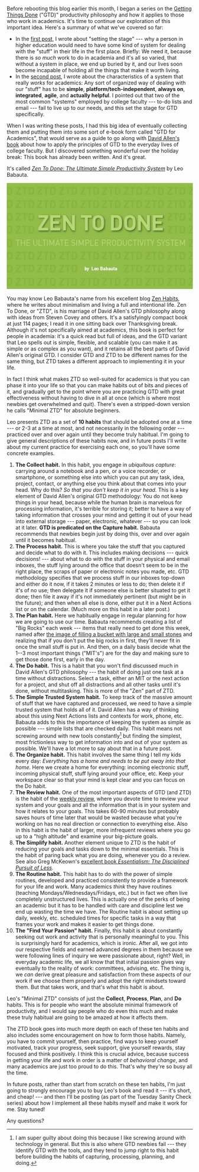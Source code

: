 Before rebooting this blog earlier this month, I began a series on the [Getting Things Done](http://gettingthingsdone.com/) ("GTD)" productivity philosophy and how it applies to those who work in academics. It's time to continue our exploration of this important idea. Here's a summary of what we've covered so far:

+ In the [first post](http://rtalbert.org/blog/2016/gtd-for-academics-setting-stage), I wrote about "setting the stage" --- why a person in higher education would need to have some kind of system for dealing with the "stuff" in their life in the first place. Briefly: We need it, because there is _so much_ work to do in academia and it's all so varied, that without a system in place, we end up buried by it, and our lives soon become incapable of holding all the things that make it worth living.
+ In the [second post](http://rtalbert.org/blog/2016/gtd-for-academics-engaging-system), I wrote about the characteristics of a system that really _works_ for academics: Any sort of organized way of dealing with our "stuff" has to be **simple**, **platform/tech-independent**, **always on**, **integrated**, **agile**, and **actually helpful**. I pointed out that two of the most common "systems" employed by college faculty --- to-do lists and email --- fail to live up to our needs, and this set the stage for GTD specifically.

When I was writing these posts, I had this big idea of eventually collecting them and putting them into some sort of e-book form called "GTD for Academics", that would serve as a guide to go along with [David Allen's book](https://amzn.com/B00KWG9M2E) about how to apply the principles of GTD to the everyday lives of college faculty. But I discovered something wonderful over the holiday break: This book has already been written. And it's great.

It's called [_Zen To Done: The Ultimate Simple Productivity System_](http://a.co/3rFmHa7) by Leo Babauta.

![](/assets/images/zen-to-done.png)

You may know Leo Babauta's name from his excellent blog [Zen Habits](https://zenhabits.net/), where he writes about minimalism and living a full and intentional life. Zen To Done, or "ZTD", is his marriage of David Allen's GTD philosophy along with ideas from Steven Covey and others. It's a satisfyingly compact book at just 114 pages; I read it in one sitting back over Thanksgiving break. Although it's not specifically aimed at academics, this book is perfect for people in academia: it's a quick read but full of ideas, and the GTD variant that Leo spells out is simple, flexible, and scalable (you can make it as simple or as complex as you want), and it retains all the best parts of David Allen's original GTD. I consider GTD and ZTD to be different names for the same thing, but ZTD takes a different approach to implementing it in your life.

In fact I think what makes ZTD so well-suited for academics is that you can phase it into your life so that you can make habits out of bits and pieces of it, and gradually get to the point where you are practicing GTD with great effectiveness without having to dive in all at once (which is where most newbies get overwhelmed and quit). There's even a stripped-down version he calls "Minimal ZTD" for absolute beginners.

 Leo presents ZTD as a set of **10 habits** that should be adopted one at a time --- or 2-3 at a time at most, and not necessarily in the following order --- practiced over and over again until they become truly habitual. I'm going to give general descriptions of these habits now, and in future posts I'll write about my current practice for exercising each one, so you'll have some concrete examples.

 1. **The Collect habit.** In this habit, you engage in _ubiquitous capture_: carrying around a notebook and a pen, or a voice recorder, or smartphone, or something else into which you can put any task, idea, project, contact, or anything else you think about that comes into your head. Why do this? _So that you don't keep it in your head._ This is a key element of David Allen's original GTD methodology: You do not keep things in your head, because while the human brain is marvelous for processing information, it's terrible for storing it; better to have a way of taking information that crosses your mind and getting it out of your head into external storage --- paper, electronic, whatever --- so you can look at it later. **GTD is predicated on the Capture habit.** Babauta recommends that newbies begin just by doing this, over and over again until it becomes habitual.
 2. **The Process habit.** This is where you take the stuff that you captured and decide what to do with it. This includes making decisions --- quick decisions! --- about what to do with the stuff in your physical and email inboxes, the stuff lying around the office that doesn't seem to be in the right place, the scraps of paper or electronic notes you made, etc. GTD methodology specifies that we process stuff in our inboxes top-down and either do it now, if it takes 2 minutes or less to do; then delete it if it's of no use; then delegate it if someone else is better situated to get it done; then file it away if it's not immediately pertinent (but might be in the future); and then when all else is  done, either put it in a Next Actions list or on the calendar. (Much more on this habit in a later post.)
 3. **The Plan habit.** Here we habitually engage in regular planning for how we are going to use our time. Babauta recommends creating a list of "Big Rocks" each week --- items that really need to get done this week, named after [the image of filling a bucket with large and small stones](https://zenhabits.net/big-rocks-first-double-your-productivity-this-week/) and realizing that if you don't put the big rocks in first, they'll never fit in once the small stuff is put in. And then, on a daily basis decide what the 1--3 most important things ("MIT's") are for the day and making sure to get those done first, early in the day.  
 4. **The Do habit.** This is a habit that you won't find discussed much in David Allen's GTD philosophy --- the habit of doing just one task at a time without distractions. Select a task, either an MIT or the next action for a project, and shut off all distractions and all other tasks until it's done, without multitasking. This is more of the "Zen" part of ZTD.
 5. **The Simple Trusted System habit.** To keep track of the massive amount of stuff that we have captured and processed, we need to have a simple trusted system that holds all of it. David Allen has a way of thinking about this using Next Actions lists and contexts for work, phone, etc. Babauta adds to this the importance of keeping the system as simple as possible --- simple lists that are checked daily. This habit means not screwing around with new tools constantly[^1] but finding the simplest, most frictionless way to get information into and out of your system as possible. We'll have a lot more to say about that in a future post.
 6. **The Organize habit.** This habit involves the same thing I tell my kids every day: _Everything has a home and needs to be put away into that home_. Here we create a home for everything: incoming electronic stuff, incoming physical stuff, stuff lying around your office, etc. Keep your workspace clear so that your mind is kept clear and you can focus on the Do habit.
 7. **The Review habit.** One of the most important aspects of GTD (and ZTD) is the habit of the [weekly review](http://lifehacker.com/5908816/the-weekly-review-how-one-hour-can-save-you-a-weeks-worth-of-hassle-and-headache), where you devote time to review your system and your goals and all the information that is in your system and how it relates to your goals. This takes 60-90 minutes but probably saves hours of time later that would be wasted because what you're working on has no real direction or connection to everything else. Also in this habit is the habit of larger, more infrequent reviews where you go up to a "high altitude" and examine your big-picture goals.
 8. **The Simplify habit.** Another element unique to ZTD is the habit of reducing your goals and tasks down to the minimal essentials. This is the habit of paring back what you are doing, whenever you do a review. See also Greg McKeown's [excellent book _Essentialism: The Disciplined Pursuit of Less_](https://www.amazon.com/Essentialism-Disciplined-Pursuit-Greg-McKeown/dp/0804137382).
 9. **The Routine habit.** This habit has to do with the power of simple routines, developed and practiced consistently to provide a framework for your life and work. Many academics _think_ they have routines (teaching Mondays/Wednesdays/Fridays, etc.) but in fact we often live completely unstructured lives. This is actually one of the perks of being an academic but it has to be handled with care and discipline lest we end up wasting the time we have. The Routine habit is about setting up daily, weekly, etc. scheduled times for specific tasks in a way that frames your work and makes it easier to get things done.
 10. **The "Find Your Passion" habit.** Finally, this habit is about constantly seeking out work and activity that is personally meaningful to you. This is surprisingly hard for academics, which is ironic. After all, we got into our respective fields and earned advanced degrees in them because we were following lines of inquiry we were passionate about, right? Well, in everyday academic life, we all know that that initial passion gives way eventually to the reality of work: committees, advising, etc. The thing is, we _can_ derive great pleasure and satisfaction from these aspects of our work if we choose them properly and adopt the right mindsets toward them. But that takes work, and that's what this habit is about.

[^1]: I am super guilty about doing this because I like screwing around with technology in general. But this is also where GTD newbies fail --- they identify GTD with the tools, and they tend to jump right to this habit before building the habits of capturing, processing, planning, and doing.

Leo's "Minimal ZTD" consists of just the **Collect**, **Process**, **Plan**, and **Do** habits. This is for people who want the absolute minimal framework of productivity, and I would say people who do even this much and make these truly habitual are going to be amazed at how it affects them.

The ZTD book goes into much more depth on each of these ten habits and also includes some encouragement on how to form those habits. Namely, you have to commit yourself, then practice, find ways to keep yourself motivated, track your progress, seek support, give yourself rewards, stay focused and think positively. I think this is crucial advice, because success in getting your life and work in order is a matter of _behavioral change_, and many academics are just too proud to do this. That's why they're so busy all the time.

In future posts, rather than start from scratch on these ten habits, I'm just going to strongly encourage you to buy Leo's book and read it --- it's short, and cheap! --- and then I'll be posting (as part of the Tuesday Sanity Check series) about how I implement all these habits myself and make it work for me. Stay tuned!

Any questions?
